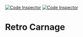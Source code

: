 [![Code Inspector](https://www.code-inspector.com/project/15536/score/svg)](https://frontend.code-inspector.com/public/project/15536/retro-carnage/dashboard)
[![Code Inspector](https://www.code-inspector.com/project/15536/status/svg)](https://frontend.code-inspector.com/public/project/15536/retro-carnage/dashboard)

# Retro Carnage